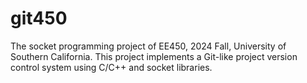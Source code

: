# git450
The socket programming project of EE450, 2024 Fall, University of Southern California. This project implements a Git-like project version control system using C/C++ and socket libraries.
